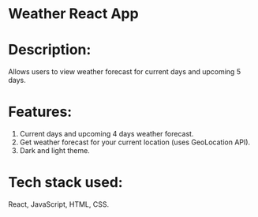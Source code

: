 # Weather React App

# Description:
Allows users to view weather forecast for current days and upcoming 5 days.

# Features:
1. Current days and upcoming 4 days weather forecast.
2. Get weather forecast for your current location (uses GeoLocation API).
3. Dark and light theme.

# Tech stack used:
React, JavaScript, HTML, CSS.